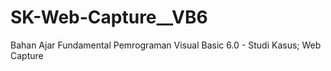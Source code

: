 # SK-Web-Capture__VB6
Bahan Ajar Fundamental Pemrograman Visual Basic 6.0 - Studi Kasus; Web Capture
